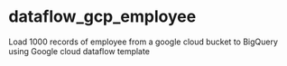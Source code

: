 # dataflow_gcp_employee
Load 1000 records of employee from a google cloud bucket to BigQuery using Google cloud dataflow template

